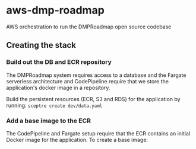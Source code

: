 # aws-dmp-roadmap
AWS orchestration to run the DMPRoadmap open source codebase

## Creating the stack

### Build out the DB and ECR repository

The DMPRoadmap system requires access to a database and the Fargate serverless architecture and CodePipeline require that we store the application's docker image in a repository.

Build the persistent resources (ECR, S3 and RDS) for the application by running: `sceptre create dev/data.yaml`

### Add a base image to the ECR

The CodePipeline and Fargate setup require that the ECR contains an initial Docker image for the application. To create a base image:


